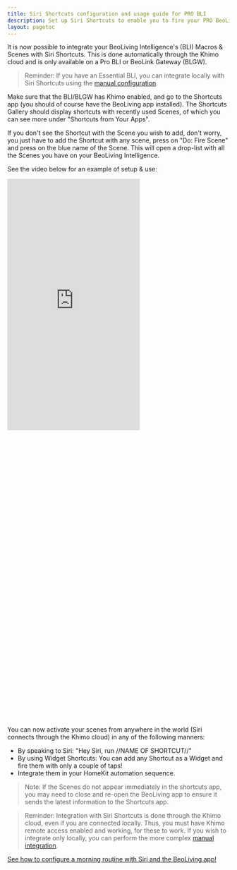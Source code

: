 ```yaml
---
title: Siri Shortcuts configuration and usage guide for PRO BLI
description: Set up Siri Shortcuts to enable you to fire your PRO BeoLiving Intelligence's scenes by talking to Siri over the Khimo Cloud.
layout: pagetoc
---
```


It is now possible to integrate your BeoLiving Intelligence's (BLI) Macros & Scenes with Siri Shortcuts. This is done automatically through the Khimo cloud and is only available on a Pro BLI or BeoLink Gateway (BLGW).

> Reminder: If you have an Essential BLI, you can integrate locally with Siri Shortcuts using the [manual configuration](./howto-siri-shortcuts).

Make sure that the BLI/BLGW has Khimo enabled, and go to the Shortcuts app (you should of course have the BeoLiving app installed). The Shortcuts Gallery should display shortcuts with recently used Scenes, of which you can see more under "Shortcuts from Your Apps".

If you don't see the Shortcut with the Scene you wish to add, don't worry, you just have to add the Shortcut with any scene, press on "Do: Fire Scene" and press on the blue name of the Scene. This will open a drop-list with all the Scenes you have on your BeoLiving Intelligence.

See the video below for an example of setup & use:

<div class="row justify-content-center">
  <div class="col-sm-6">     
		<div class="embed-responsive" style="padding-bottom: 130%;">
		  <iframe class="embed-responsive-item" src="https://www.youtube.com/embed/xHiV_L_SScU?autoplay=1&loop=1"  frameborder="0" height="570" allow="autoplay; encrypted-media" allowfullscreen muted></iframe>
		</div>
 	</div>
</div>

You can now activate your scenes from anywhere in the world (Siri connects through the Khimo cloud) in any of the following manners:
 - By speaking to Siri: "Hey Siri, run //NAME OF SHORTCUT//"
 - By using Widget Shortcuts: You can add any Shortcut as a Widget and fire them with only a couple of taps!
 - Integrate them in your HomeKit automation sequence.

> Note: If the Scenes do not appear immediately in the shortcuts app, you may need to close and re-open the BeoLiving app to ensure it sends the latest information to the Shortcuts app.

> Reminder: Integration with Siri Shortcuts is done through the Khimo cloud, even if you are connected locally. Thus, you must have Khimo remote access enabled and working, for these to work. If you wish to integrate only locally, you can perform the more complex [manual integration](./howto-siri-shortcuts).

[See how to configure a morning routine with Siri and the BeoLiving app!](../ideas/start-day-with-right-foot)